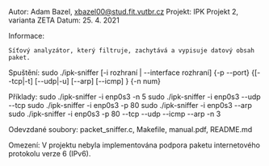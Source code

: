 Autor: Adam Bazel, xbazel00@stud.fit.vutbr.cz
Projekt: IPK Projekt 2, varianta ZETA
Datum: 25. 4. 2021

Informace:

    Síťový analyzátor, který filtruje, zachytává a vypisuje datový obsah paket.

Spuštění:
	sudo ./ipk-sniffer [-i rozhraní | --interface rozhraní] {-p --port} {[--tcp|-t] [--udp|-u] [--arp] [--icmp] } {-n num}
    
Příklady:
    sudo ./ipk-sniffer -i enp0s3 -n 5
    sudo ./ipk-sniffer -i enp0s3 --udp --tcp
    sudo ./ipk-sniffer -i enp0s3 -p 80
    sudo ./ipk-sniffer -i enp0s3 --arp
    sudo ./ipk-sniffer -i enp0s3 -p 80 --tcp --udp --icmp --arp -n 3

Odevzdané soubory:
    packet_sniffer.c, Makefile, manual.pdf, README.md
    
Omezení:
    V projektu nebyla implementována podpora paketu internetového protokolu verze 6 (IPv6).
